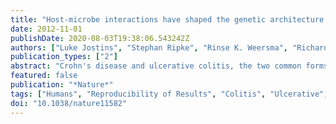 ```yaml
---
title: "Host-microbe interactions have shaped the genetic architecture of inflammatory bowel disease"
date: 2012-11-01
publishDate: 2020-08-03T19:38:06.543242Z
authors: ["Luke Jostins", "Stephan Ripke", "Rinse K. Weersma", "Richard H. Duerr", "Dermot P. McGovern", "Ken Y. Hui", "James C. Lee", "L. Philip Schumm", "Yashoda Sharma", "Carl A. Anderson", "Jonah Essers", "Mitja Mitrovic", "Kaida Ning", "Isabelle Cleynen", "Emilie Theatre", "Sarah L. Spain", "Soumya Raychaudhuri", "Philippe Goyette", "Zhi Wei", "Clara Abraham", "Jean-Paul Achkar", "Tariq Ahmad", "Leila Amininejad", "Ashwin N. Ananthakrishnan", "Vibeke Andersen", "Jane M. Andrews", "Leonard Baidoo", "Tobias Balschun", "Peter A. Bampton", "Alain Bitton", "Gabrielle Boucher", "Stephan Brand", "Carsten Büning", "Ariella Cohain", "Sven Cichon", "Mauro D'Amato", "Dirk De Jong", "Kathy L. Devaney", "Marla Dubinsky", "Cathryn Edwards", "David Ellinghaus", "Lynnette R. Ferguson", "Denis Franchimont", "Karin Fransen", "Richard Gearry", "Michel Georges", "Christian Gieger", "Jürgen Glas", "Talin Haritunians", "Ailsa Hart", "Chris Hawkey", "Matija Hedl", "Xinli Hu", "Tom H. Karlsen", "Limas Kupcinskas", "Subra Kugathasan", "Anna Latiano", "Debby Laukens", "Ian C. Lawrance", "Charlie W. Lees", "Edouard Louis", "Gillian Mahy", "John Mansfield", "Angharad R. Morgan", "Craig Mowat", "William Newman", "Orazio Palmieri", "Cyriel Y. Ponsioen", "Uros Potocnik", "Natalie J. Prescott", "Miguel Regueiro", "Jerome I. Rotter", "Richard K. Russell", "Jeremy D. Sanderson", "Miquel Sans", "Jack Satsangi", "Stefan Schreiber", "Lisa A. Simms", "Jurgita Sventoraityte", "Stephan R. Targan", "Kent D. Taylor", "Mark Tremelling", "Hein W. Verspaget", "Martine De Vos", "Cisca Wijmenga", "David C. Wilson", "Juliane Winkelmann", "Ramnik J. Xavier", "Sebastian Zeissig", "Bin Zhang", "Clarence K. Zhang", "Hongyu Zhao", "International IBD Genetics Consortium (IIBDGC)", "Mark S. Silverberg", "Vito Annese", "Hakon Hakonarson", "Steven R. Brant", "Graham Radford-Smith", "Christopher G. Mathew", "John D. Rioux", "Eric E. Schadt", "Mark J. Daly", "Andre Franke", "Miles Parkes", "Severine Vermeire", "Jeffrey C. Barrett", "Judy H. Cho"]
publication_types: ["2"]
abstract: "Crohn's disease and ulcerative colitis, the two common forms of inflammatory bowel disease (IBD), affect over 2.5 million people of European ancestry, with rising prevalence in other populations. Genome-wide association studies and subsequent meta-analyses of these two diseases as separate phenotypes have implicated previously unsuspected mechanisms, such as autophagy, in their pathogenesis and showed that some IBD loci are shared with other inflammatory diseases. Here we expand on the knowledge of relevant pathways by undertaking a meta-analysis of Crohn's disease and ulcerative colitis genome-wide association scans, followed by extensive validation of significant findings, with a combined total of more than 75,000 cases and controls. We identify 71 new associations, for a total of 163 IBD loci, that meet genome-wide significance thresholds. Most loci contribute to both phenotypes, and both directional (consistently favouring one allele over the course of human history) and balancing (favouring the retention of both alleles within populations) selection effects are evident. Many IBD loci are also implicated in other immune-mediated disorders, most notably with ankylosing spondylitis and psoriasis. We also observe considerable overlap between susceptibility loci for IBD and mycobacterial infection. Gene co-expression network analysis emphasizes this relationship, with pathways shared between host responses to mycobacteria and those predisposing to IBD."
featured: false
publication: "*Nature*"
tags: ["Humans", "Reproducibility of Results", "Colitis", "Ulcerative", "Crohn Disease", "Genetic Predisposition to Disease", "Genome-Wide Association Study", "Polymorphism", "Single Nucleotide", "Host-Pathogen Interactions", "Inflammatory Bowel Diseases", "Genome", "Human", "Haplotypes", "Mycobacterium", "Mycobacterium Infections", "Mycobacterium tuberculosis", "Phenotype", "*Genome-Wide Association Study", "Genetic Predisposition to Disease/*genetics", "*Host-Pathogen Interactions/genetics/immunology", "Colitis", "Ulcerative/genetics/immunology/microbiology/physiopathology", "Crohn Disease/genetics/immunology/microbiology/physiopathology", "Genome", "Human/genetics", "Haplotypes/genetics", "Inflammatory Bowel Diseases/*genetics/immunology/*microbiology/physiopathology", "Mycobacterium Infections/genetics/microbiology", "Mycobacterium tuberculosis/immunology/pathogenicity", "Mycobacterium/*immunology/pathogenicity", "Polymorphism", "Single Nucleotide/genetics"]
doi: "10.1038/nature11582"
---
```



